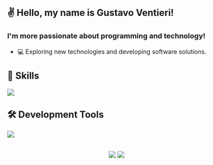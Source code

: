 

## ✌️ Hello, my name is <strong>Gustavo Ventieri!</strong>
<h3> I'm more passionate about programming and technology!</h3>

- 💻 Exploring new technologies and developing software solutions.


## 🚀 Skills

<p align="left">
  <a href="https://skillicons.dev">
    <img src="https://skillicons.dev/icons?i=java,spring,ts,nodejs,postgresql,mysql,docker" />
  </a>
</p>

## 🛠️ Development Tools

<p align="left">
  <a href="https://skillicons.dev">
    <img src="https://skillicons.dev/icons?i=arch,idea,vscode,git,jest" />
  </a>
</p>

<div align="center"> 
   <br>
      <div align="center">
      <a href = "mailto:ventierigustavo@gmail.com"><img src="https://img.shields.io/badge/-Gmail-161b22?style=for-the-badge&logo=gmail&logoColor=white" target="_blank"></a>
      <a href="https://www.linkedin.com/in/gustavo-ventieri" target="_blank"><img src="https://img.shields.io/badge/-LinkedIn-161b22?style=for-the-badge&logo=linkedin&logoColor=white" target="_blank"></a> 
   </div>

 
</div>
  
